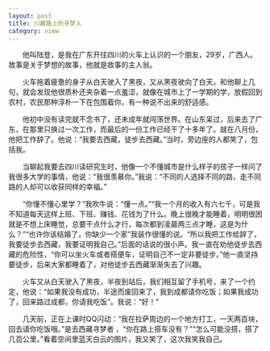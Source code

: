 ```yaml
---
layout: post
title: 川藏路上的寻梦人
category: view
---
```

　　他叫陆登，是我在广东开往四川的火车上认识的一个朋友，29岁，广西人。故事是关于梦想的故事，他就是故事的主人翁。

　　火车拖着疲惫的身子从白天驶入了黑夜，又从黑夜驶向了白天。和他聊上几句，就会发现他很质朴还夹杂着一点羞涩，就像在城市上了一学期的学，放假回到农村，农民那种淳朴一下在包围着你，有一种说不出来的舒适感。

　　他初中没有读完就不念书了，还未成年就闯荡世界。在山东呆过，后来去了广东，在那里只换过一次工作，而最后的一份工作已经干了十多年了。就在八月份，他把工作辞了。他说：“我要去西藏，徒步去西藏。”当时，旁边座的人都笑了，包括我。

　　当聊起我要去四川读研究生时，他像一个不懂城市是什么样子的孩子一样问了我很多大学的事情，他说：“我很羡慕你。”我说：“不同的人选择不同的路，走不同路的人却可以收获同样的幸福。”

　　“你懂不懂心里学？”我吹牛说：“懂一点。”“我一个月的收入有六七千，可是我不知道每天这样上班、下班、赚钱、花钱为了什么。晚上很晚才能睡着，明明很困就是不想上床睡觉，总要干点什么才行，每次都到凌晨两三点才睡，这是为什么？”“也许你该结婚了，你缺少一个家”我装作很懂的说。“所以我把工作给辞了，我要徒步去西藏，我要证明我自己。”后面的话说的很小声。我一直在劝他徒步去西藏的危险性，“你可以坐火车或者搭便车，证明自己不一定非要徒步。”他一直坚持要徒步，后来大家都睡着了，对他徒步去西藏渐渐失去了兴趣。

　　火车又从白天驶入了黑夜，半夜到站后，我们相互留了手机号，来了一个约定，他说：“如果我没有成功，半途而废回来了，我到成都请你吃饭；如果我成功了，回来路过成都，你请我吃饭”。我说：“好！” 

　　几天前，正在上课时QQ闪动：“我在拉萨周边的一个地方打工，一天两百块，回去请你吃饭哦。”是去西藏寻梦者 ，“你在路上搭车没有？”“怎么可能没搭，搭了几百公里。”看着空间里蓝天白云的图片，我又笑了，这次我笑我自己。
